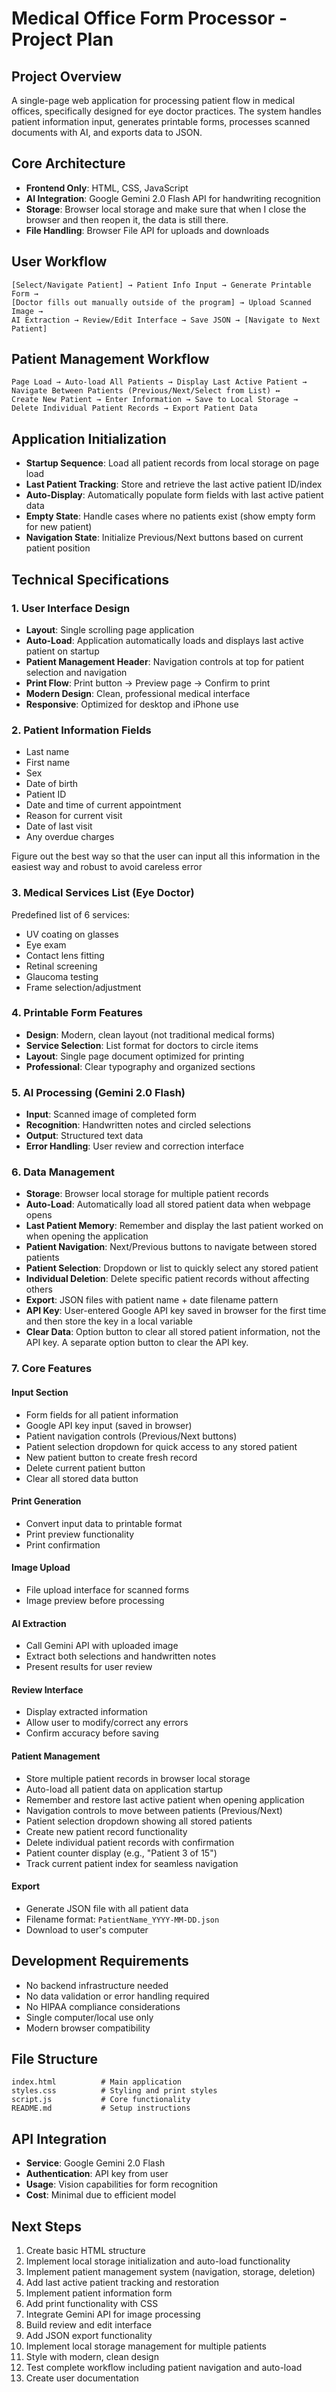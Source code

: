 # Medical Office Form Processor - Project Plan

## Project Overview
A single-page web application for processing patient flow in medical offices, specifically designed for eye doctor practices. The system handles patient information input, generates printable forms, processes scanned documents with AI, and exports data to JSON.

## Core Architecture
- **Frontend Only**: HTML, CSS, JavaScript
- **AI Integration**: Google Gemini 2.0 Flash API for handwriting recognition
- **Storage**: Browser local storage and make sure that when I close the browser and then reopen it, the data is still there. 
- **File Handling**: Browser File API for uploads and downloads

## User Workflow
```
[Select/Navigate Patient] → Patient Info Input → Generate Printable Form → 
[Doctor fills out manually outside of the program] → Upload Scanned Image → 
AI Extraction → Review/Edit Interface → Save JSON → [Navigate to Next Patient]
```

## Patient Management Workflow
```
Page Load → Auto-load All Patients → Display Last Active Patient → 
Navigate Between Patients (Previous/Next/Select from List) ↔ 
Create New Patient → Enter Information → Save to Local Storage → 
Delete Individual Patient Records → Export Patient Data
```

## Application Initialization
- **Startup Sequence**: Load all patient records from local storage on page load
- **Last Patient Tracking**: Store and retrieve the last active patient ID/index
- **Auto-Display**: Automatically populate form fields with last active patient data
- **Empty State**: Handle cases where no patients exist (show empty form for new patient)
- **Navigation State**: Initialize Previous/Next buttons based on current patient position

## Technical Specifications

### 1. User Interface Design
- **Layout**: Single scrolling page application
- **Auto-Load**: Application automatically loads and displays last active patient on startup
- **Patient Management Header**: Navigation controls at top for patient selection and navigation
- **Print Flow**: Print button → Preview page → Confirm to print
- **Modern Design**: Clean, professional medical interface
- **Responsive**: Optimized for desktop and iPhone use

### 2. Patient Information Fields
- Last name
- First name
- Sex
- Date of birth
- Patient ID
- Date and time of current appointment
- Reason for current visit
- Date of last visit
- Any overdue charges

Figure out the best way so that the user can input all this information in the easiest way and robust to avoid careless error

### 3. Medical Services List (Eye Doctor)
Predefined list of 6 services:
- UV coating on glasses
- Eye exam
- Contact lens fitting
- Retinal screening
- Glaucoma testing
- Frame selection/adjustment

### 4. Printable Form Features
- **Design**: Modern, clean layout (not traditional medical forms)
- **Service Selection**: List format for doctors to circle items
- **Layout**: Single page document optimized for printing
- **Professional**: Clear typography and organized sections

### 5. AI Processing (Gemini 2.0 Flash)
- **Input**: Scanned image of completed form 
- **Recognition**: Handwritten notes and circled selections
- **Output**: Structured text data
- **Error Handling**: User review and correction interface

### 6. Data Management
- **Storage**: Browser local storage for multiple patient records
- **Auto-Load**: Automatically load all stored patient data when webpage opens
- **Last Patient Memory**: Remember and display the last patient worked on when opening the application
- **Patient Navigation**: Next/Previous buttons to navigate between stored patients
- **Patient Selection**: Dropdown or list to quickly select any stored patient
- **Individual Deletion**: Delete specific patient records without affecting others
- **Export**: JSON files with patient name + date filename pattern
- **API Key**: User-entered Google API key saved in browser for the first time and then store the key in a local variable 
- **Clear Data**: Option button to clear all stored patient information, not the API key. A separate option button to clear the API key. 

### 7. Core Features

#### Input Section
- Form fields for all patient information
- Google API key input (saved in browser)
- Patient navigation controls (Previous/Next buttons)
- Patient selection dropdown for quick access to any stored patient
- New patient button to create fresh record
- Delete current patient button
- Clear all stored data button

#### Print Generation
- Convert input data to printable format
- Print preview functionality
- Print confirmation

#### Image Upload
- File upload interface for scanned forms 
- Image preview before processing

#### AI Extraction
- Call Gemini API with uploaded image
- Extract both selections and handwritten notes
- Present results for user review

#### Review Interface
- Display extracted information
- Allow user to modify/correct any errors
- Confirm accuracy before saving

#### Patient Management
- Store multiple patient records in browser local storage
- Auto-load all patient data on application startup
- Remember and restore last active patient when opening application
- Navigation controls to move between patients (Previous/Next)
- Patient selection dropdown showing all stored patients
- Create new patient record functionality
- Delete individual patient records with confirmation
- Patient counter display (e.g., "Patient 3 of 15")
- Track current patient index for seamless navigation

#### Export
- Generate JSON file with all patient data
- Filename format: `PatientName_YYYY-MM-DD.json`
- Download to user's computer

## Development Requirements
- No backend infrastructure needed
- No data validation or error handling required
- No HIPAA compliance considerations
- Single computer/local use only
- Modern browser compatibility

## File Structure
```
index.html          # Main application
styles.css          # Styling and print styles  
script.js           # Core functionality
README.md           # Setup instructions
```

## API Integration
- **Service**: Google Gemini 2.0 Flash
- **Authentication**: API key from user
- **Usage**: Vision capabilities for form recognition
- **Cost**: Minimal due to efficient model

## Next Steps
1. Create basic HTML structure
2. Implement local storage initialization and auto-load functionality
3. Implement patient management system (navigation, storage, deletion)
4. Add last active patient tracking and restoration
5. Implement patient information form
6. Add print functionality with CSS
7. Integrate Gemini API for image processing
8. Build review and edit interface
9. Add JSON export functionality
10. Implement local storage management for multiple patients
11. Style with modern, clean design
12. Test complete workflow including patient navigation and auto-load
13. Create user documentation 